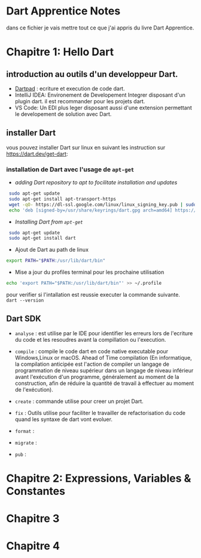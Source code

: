 # Dart Apprentice Notes

dans ce fichier je vais mettre tout ce que j'ai appris du livre Dart Apprentice. 


# Chapitre 1: Hello Dart
## introduction au outils d'un developpeur Dart. 
- [Dartpad](dartpad.dev) : ecriture et execution de code dart.
- IntelliJ IDEA: Environement de Developement Integrer disposant d'un plugin dart. il est recommander pour les projets dart. 
- VS Code: Un EDI plus leger disposant aussi d'une extension permettant le developement de solution avec Dart.

## installer Dart 

vous pouvez installer Dart sur linux en suivant les instruction sur https://dart.dev/get-dart:

### installation de Dart avec l'usage de `apt-get`

- *adding Dart repository to apt to focilitate installation and updates*
```bash
 sudo apt-get update
 sudo apt-get install apt-transport-https
 wget -qO- https://dl-ssl.google.com/linux/linux_signing_key.pub | sudo gpg --dearmor -o /usr/share/keyrings/dart.gpg
 echo 'deb [signed-by=/usr/share/keyrings/dart.gpg arch=amd64] https://storage.googleapis.com/download.dartlang.org/linux/debian stable main' | sudo tee /etc/apt/sources.list.d/dart_stable.list
```

- *Installing Dart from `apt-get`*
```bash
 sudo apt-get update
 sudo apt-get install dart
```

- Ajout de Dart au path de linux
```bash
export PATH="$PATH:/usr/lib/dart/bin"
```

- Mise a jour du profiles terminal pour les prochaine utilisation
```bash
echo 'export PATH="$PATH:/usr/lib/dart/bin"' >> ~/.profile
```

pour verifier si l'intallation est reussie executer la commande suivante.
` dart --version`

## Dart SDK

- `analyse` : est utilise par le IDE pour identifier les erreurs lors de l'ecriture du code et les resoudres avant la compillation ou l'execution.

- `compile` : compile le code dart en code native executable pour Windows,Linux or macOS. Ahead of Time compilation (En informatique, la compilation anticipée est l'action de compiler un langage de programmation de niveau supérieur dans un langage de niveau inférieur avant l'exécution d'un programme, généralement au moment de la construction, afin de réduire la quantité de travail à effectuer au moment de l'exécution). 

- `create` : commande utilise pour creer un projet Dart. 

- `fix` : Outils utilise pour faciliter le travailler de refactorisation du code quand les syntaxe de dart vont evoluer.

- `format` : 

- `migrate` : 

- `pub` : 


# Chapitre 2: Expressions, Variables & Constantes

# Chapitre 3

# Chapitre 4